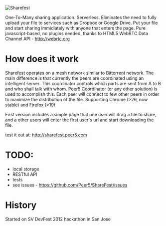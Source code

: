![Sharefest](https://raw.github.com/Peer5/ShareFest/master/public/img/logo.png)

One-To-Many sharing application. Serverless.
Eliminates the need to fully upload your file to services such as Dropbox or Google Drive.
Put your file and start sharing immidiately with anyone that enters the page.
Pure javascript-based, no plugins needed, thanks to HTML5 WebRTC Data Channel API - http://webrtc.org

How does it work
================
Sharefest operates on a mesh network similar to Bittorrent network.
The main difference is that currently the peers are coordinated using an intelligent server.
This coordinator controls which parts are sent from A to B and who shall talk with whom.
Peer5 Coordinator (or any other solution) is used to accomplish this.
Each peer will connect to few other peers in order to maximize the distribution of the file.
Supporting Chrome (>26, now stable) and Firefox (>19)

First version includes a simple page that one user will drag a file to
share, and a other users will enter the first user's url and start downloading the file.

test it out at: http://sharefest.peer5.com

TODO:
=====
* local storage
* RESTful API
* tests
* see issues - https://github.com/Peer5/ShareFest/issues

History
=======
Started on SV DevFest 2012 hackathon in San Jose
